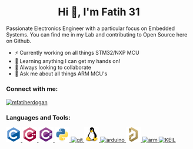<h1 align="center">Hi 👋, I'm Fatih 31</h1>
Passionate Electronics Engineer with a particular focus on Embedded Systems. You can find me in my Lab and contributing to Open Source here on Github.

- ⚡ Currently working on all things STM32/NXP MCU
- 🌱 Learning anything I can get my hands on!
- 👯 Always looking to collaborate
- 💬 Ask me about all things ARM MCU's




<h3 align="left">Connect with me:</h3>
<p align="left">
<a href="https://linkedin.com/in/mfatiherdogan" target="blank"><img align="center" src="https://raw.githubusercontent.com/rahuldkjain/github-profile-readme-generator/master/src/images/icons/Social/linked-in-alt.svg" alt="mfatiherdogan" height="30" width="40" /></a>
</p>

<h3 align="left">Languages and Tools:</h3>
<p align="left"> </a> <a href="https://www.cprogramming.com/" target="_blank" rel="noreferrer"> <img src="https://raw.githubusercontent.com/devicons/devicon/master/icons/c/c-original.svg" alt="c" width="40" height="40"/> </a> <a href="https://www.w3schools.com/cpp/" target="_blank" rel="noreferrer"> <img src="https://raw.githubusercontent.com/devicons/devicon/master/icons/cplusplus/cplusplus-original.svg" alt="cplusplus" width="40" height="40"/> </a> <a href="https://www.w3schools.com/cs/" target="_blank" rel="noreferrer"> <img src="https://raw.githubusercontent.com/devicons/devicon/master/icons/csharp/csharp-original.svg" alt="csharp" width="40" height="40"/><a href="https://www.python.org" target="_blank" rel="noreferrer"> <img src="https://raw.githubusercontent.com/devicons/devicon/master/icons/python/python-original.svg" alt="python" width="40" height="40"/> </a> </a> <a href="https://git-scm.com/" target="_blank" rel="noreferrer"> <img src="https://www.vectorlogo.zone/logos/git-scm/git-scm-icon.svg" alt="git" width="40" height="40"/> </a> <a href="https://www.linux.org/" target="_blank" rel="noreferrer"> <img src="https://raw.githubusercontent.com/devicons/devicon/master/icons/linux/linux-original.svg" alt="linux" width="40" height="40"/> </a> <a href="https://www.arduino.cc/" target="_blank" rel="noreferrer"> <img src="https://cdn.worldvectorlogo.com/logos/arduino-1.svg" alt="arduino" width="40" height="40"/>
   <a href="https://www.altium.com" target="_blank" rel="noreferrer"> <img src="https://raw.githubusercontent.com/github/explore/7af95003139e68a3a54e382bb4f23a72836ef348/topics/altium-designer/altium-designer.png" alt="Altium" width="40" height="40"/>
 <a href="https://www.arm.com" target="_blank" rel="noreferrer"> <img src="https://upload.wikimedia.org/wikipedia/commons/7/77/Arm_logo_2017.svg" alt="arm" width="80" height="40"/>
  <a href="https://www.keil.com" target="_blank" rel="noreferrer"> <img src="https://www.logo.wine/a/logo/Keil_(company)/Keil_(company)-Logo.wine.svg" alt="KEIL" width="120" height="40"/>
 </p>


